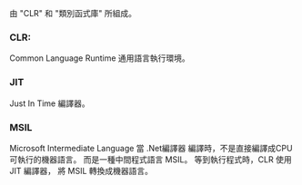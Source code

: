 由 "CLR" 和 "類別函式庫" 所組成。
### CLR: 
Common Language Runtime
通用語言執行環境。

### JIT
Just In Time
編譯器。

### MSIL
Microsoft Intermediate Language
當 .Net編譯器 編譯時，不是直接編譯成CPU可執行的機器語言。
而是一種中間程式語言 MSIL。
等到執行程式時，CLR 使用 JIT 編譯器，
將 MSIL 轉換成機器語言。

